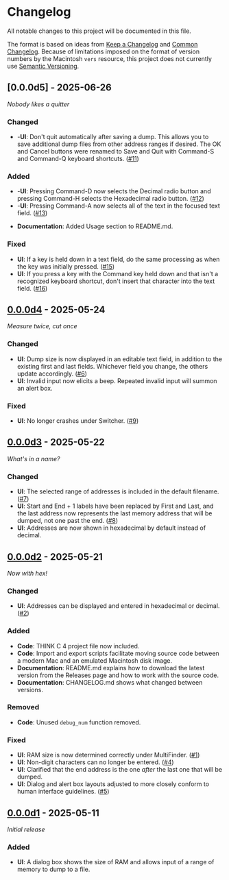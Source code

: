 <!--
SPDX-FileCopyrightText: © 2025 Ryan Carsten Schmidt <https://github.com/ryandesign>
SPDX-License-Identifier: MIT
-->

# Changelog

All notable changes to this project will be documented in this file.

The format is based on ideas from [Keep a
Changelog](https://keepachangelog.com/en/1.1.0/) and [Common
Changelog](https://common-changelog.org/). Because of limitations imposed on the
format of version numbers by the Macintosh `vers` resource, this project does
not currently use [Semantic Versioning](https://semver.org/spec/v2.0.0.html).

## [0.0.0d5] - 2025-06-26

_Nobody likes a quitter_

### Changed

* -**UI**: Don't quit automatically after saving a dump. This allows you to save
  additional dump files from other address ranges if desired. The OK and Cancel
  buttons were renamed to Save and Quit with Command-S and Command-Q keyboard
  shortcuts. ([#11](https://github.com/ryandesign/memdump/issues/11))

### Added

* -**UI**: Pressing Command-D now selects the Decimal radio button and pressing
  Command-H selects the Hexadecimal radio button.
  ([#12](https://github.com/ryandesign/memdump/issues/12))
* -**UI**: Pressing Command-A now selects all of the text in the focused text
  field. ([#13](https://github.com/ryandesign/memdump/issues/13))
- **Documentation**: Added Usage section to README.md.

### Fixed

- **UI**: If a key is held down in a text field, do the same processing as when
  the key was initially pressed.
  ([#15](https://github.com/ryandesign/memdump/issues/15))
- **UI**: If you press a key with the Command key held down and that isn't a
  recognized keyboard shortcut, don't insert that character into the text field.
  ([#16](https://github.com/ryandesign/memdump/issues/16))

## [0.0.0d4] - 2025-05-24

_Measure twice, cut once_

### Changed

- **UI**: Dump size is now displayed in an editable text field, in addition to
  the existing first and last fields. Whichever field you change, the others
  update accordingly. ([#6](https://github.com/ryandesign/memdump/issues/6))
- **UI**: Invalid input now elicits a beep. Repeated invalid input will summon
  an alert box.

### Fixed

- **UI**: No longer crashes under Switcher.
  ([#9](https://github.com/ryandesign/memdump/issues/9))

## [0.0.0d3] - 2025-05-22

_What's in a name?_

### Changed

- **UI**: The selected range of addresses is included in the default filename.
  ([#7](https://github.com/ryandesign/memdump/issues/7))
- **UI**: Start and End + 1 labels have been replaced by First and Last, and the
  last address now represents the last memory address that will be dumped, not
  one past the end. ([#8](https://github.com/ryandesign/memdump/issues/8))
- **UI**: Addresses are now shown in hexadecimal by default instead of decimal.

## [0.0.0d2] - 2025-05-21

_Now with hex!_

### Changed

- **UI**: Addresses can be displayed and entered in hexadecimal or decimal.
  ([#2](https://github.com/ryandesign/memdump/issues/2))

### Added

- **Code**: THINK C 4 project file now included.
- **Code**: Import and export scripts facilitate moving source code between a
  modern Mac and an emulated Macintosh disk image.
- **Documentation**: README.md explains how to download the latest version from
  the Releases page and how to work with the source code.
- **Documentation**: CHANGELOG.md shows what changed between versions.

### Removed

- **Code**: Unused `debug_num` function removed.

### Fixed

- **UI**: RAM size is now determined correctly under MultiFinder.
  ([#1](https://github.com/ryandesign/memdump/issues/1))
- **UI**: Non-digit characters can no longer be entered.
  ([#4](https://github.com/ryandesign/memdump/issues/4))
- **UI**: Clarified that the end address is the one _after_ the last one that
  will be dumped.
- **UI**: Dialog and alert box layouts adjusted to more closely conform to human
  interface guidelines. ([#5](https://github.com/ryandesign/memdump/issues/5))

## [0.0.0d1] - 2025-05-11

_Initial release_

### Added

- **UI**: A dialog box shows the size of RAM and allows input of a range of
  memory to dump to a file.

[0.0.0d4]: https://github.com/ryandesign/memdump/releases/tag/v0.0.0d4
[0.0.0d3]: https://github.com/ryandesign/memdump/releases/tag/v0.0.0d3
[0.0.0d2]: https://github.com/ryandesign/memdump/releases/tag/v0.0.0d2
[0.0.0d1]: https://github.com/ryandesign/memdump/releases/tag/v0.0.0d1
